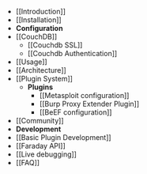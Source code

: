 * [[Introduction]]
* [[Installation]]
* **Configuration**
 * [[CouchDB]]
    * [[Couchdb SSL]]
    * [[Couchdb Authentication]]
* [[Usage]]
* [[Architecture]]
* [[Plugin System]]
  * **Plugins**
     * [[Metasploit configuration]]
     * [[Burp Proxy Extender Plugin]]
     * [[BeEF configuration]]
* [[Community]]
* **Development**
 * [[Basic Plugin Development]]
 * [[Faraday API]]
 * [[Live debugging]]
* [[FAQ]]